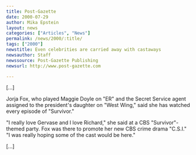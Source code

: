 ```yaml
---
title: Post-Gazette
date: 2000-07-29
author: Mika Epstein
layout: news
categories: ["Articles", "News"]
permalink: /news/2000/:title/
tags: ["2000"]
newstitle: Even celebrities are carried away with castaways  
newsauthor: Staff  
newssource: Post-Gazette Publishing  
newsurl: http://www.post-gazette.com  

---
```

[...]

Jorja Fox, who played Maggie Doyle on "ER" and the Secret Service agent assigned to the president's daughter on "West Wing," said she has watched every episode of "Survivor."

"I really love Gervase and I love Richard," she said at a CBS "Survivor"-themed party. Fox was there to promote her new CBS crime drama "C.S.I." "I was really hoping some of the cast would be here."

[...]

